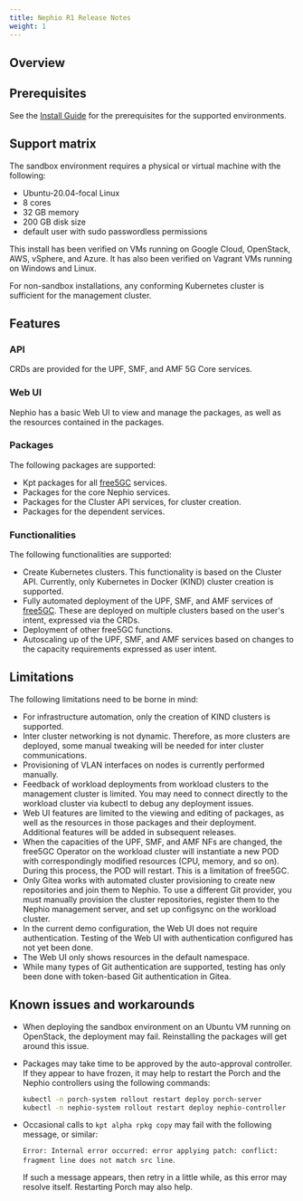 ```yaml
---
title: Nephio R1 Release Notes
weight: 1
---
```


## Overview

## Prerequisites

See the [Install Guide](/docs/guides/install-guides/_index.md)
for the prerequisites for the supported environments.

## Support matrix

The sandbox environment requires a physical or virtual machine with the following:
- Ubuntu-20.04-focal Linux
- 8 cores
- 32 GB memory
- 200 GB disk size
- default user with sudo passwordless permissions

This install has been verified on VMs running on Google Cloud, OpenStack, AWS,
vSphere, and Azure. It has also been verified on Vagrant VMs running on Windows
and Linux.

For non-sandbox installations, any conforming Kubernetes cluster is sufficient
for the management cluster.

## Features

### API

CRDs are provided for the UPF, SMF, and AMF 5G Core services.

### Web UI

Nephio has a basic Web UI to view and manage the packages, as well as the
resources contained in the packages.

### Packages

The following packages are supported:

* Kpt packages for all [free5GC](https://free5gc.org/) services.
* Packages for the core Nephio services.
* Packages for the Cluster API services, for cluster creation.
* Packages for the dependent services.

### Functionalities

The following functionalities are supported:

* Create Kubernetes clusters. This functionality is based on the Cluster API.
  Currently, only Kubernetes in Docker (KIND) cluster creation is supported.
* Fully automated deployment of the UPF, SMF, and AMF services of
  [free5GC](https://free5gc.org/). These are deployed on multiple clusters
  based on the user's intent, expressed via the CRDs.
* Deployment of other free5GC functions.
* Autoscaling up of the UPF, SMF, and AMF services based on changes to the capacity
  requirements expressed as user intent.

## Limitations

The following limitations need to be borne in mind:

* For infrastructure automation, only the creation of KIND clusters is
  supported.
* Inter cluster networking is not dynamic. Therefore, as more clusters are
  deployed, some manual tweaking will be needed for inter cluster communications.
* Provisioning of VLAN interfaces on nodes is currently performed manually.
* Feedback of workload deployments from workload clusters to the management
  cluster is limited. You may need to connect directly to the workload cluster
  via kubectl to debug any deployment issues.
* Web UI features are limited to the viewing and editing of packages, as well as
  the resources in those packages and their deployment. Additional features will
  be added in subsequent releases.
* When the capacities of the UPF, SMF, and AMF NFs are changed, the free5GC
  Operator on the workload cluster will instantiate a new POD with correspondingly
  modified resources (CPU, memory, and so on). During this process, the POD will
  restart. This is a limitation of free5GC.
* Only Gitea works with automated cluster provisioning to create new
  repositories and join them to Nephio. To use a different Git provider, you
  must manually provision the cluster repositories, register them to the Nephio
  management server, and set up configsync on the workload cluster.
* In the current demo configuration, the Web UI does not require authentication.
  Testing of the Web UI with authentication configured has not yet been done.
* The Web UI only shows resources in the default namespace.
* While many types of Git authentication are supported, testing has only been
  done with token-based Git authentication in Gitea.

## Known issues and workarounds

* When deploying the sandbox environment on an Ubuntu VM running on OpenStack,
  the deployment may fail. Reinstalling the packages will get around this issue.
* Packages may take time to be approved by the auto-approval controller. If they
  appear to have frozen, it may help to restart the Porch and the Nephio
  controllers using the following commands:

  ```bash
  kubectl -n porch-system rollout restart deploy porch-server
  kubectl -n nephio-system rollout restart deploy nephio-controller
  ```
* Occasional calls to `kpt alpha rpkg copy` may fail with the following message,
  or similar:

  `Error: Internal error occurred: error applying patch: conflict: fragment line
  does not match src line`.
  
  If such a message appears, then retry in a little while, as this error may
  resolve itself. Restarting Porch may also help.
